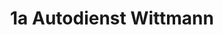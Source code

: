 ---
title: "1a Autodienst Wittmann"
url: /kurort-oberwiesenthal/1a-autodienst-wittmann/
shop: Autowerkstatt
---